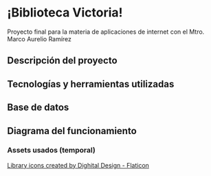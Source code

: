 # ¡Biblioteca Victoria!

Proyecto final para la materia de aplicaciones de internet con el Mtro. Marco Aurelio Ramírez

## Descripción del proyecto

## Tecnologías y herramientas utilizadas

## Base de datos

## Diagrama del funcionamiento

### Assets usados (temporal)

<a href="https://www.flaticon.com/free-icons/library" title="library icons">Library icons created by Dighital Design - Flaticon</a>
